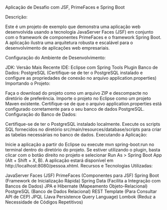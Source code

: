 Aplicação de Desafio com JSF, PrimeFaces e Spring Boot

Descrição:

Este é um projeto de exemplo que demonstra uma aplicação web desenvolvida usando a tecnologia JavaServer Faces (JSF) em conjunto com o framework de componentes PrimeFaces e o framework Spring Boot. A aplicação ilustra uma arquitetura robusta e escalável para o desenvolvimento de aplicações web empresariais.

Configuração do Ambiente de Desenvolvimento:

JDK: Versão Mais Recente
IDE: Eclipse com Spring Tools Plugin
Banco de Dados: PostgreSQL (Certifique-se de ter o PostgreSQL instalado e configure as propriedades de conexão no arquivo application.properties)
Importando o Projeto:

Faça o download do projeto como um arquivo ZIP e descompacte no diretório de preferência.
Importe o projeto no Eclipse como um projeto Maven existente.
Certifique-se de que o arquivo application.properties está configurado corretamente para o seu banco de dados PostgreSQL.
Configuração do Banco de Dados:

Certifique-se de ter o PostgreSQL instalado localmente.
Execute os scripts SQL fornecidos no diretório src/main/resources/database/scripts para criar as tabelas necessárias no banco de dados.
Executando a Aplicação:

Inicie a aplicação a partir do Eclipse ou execute mvn spring-boot:run no terminal dentro do diretório do projeto.
Se estiver utilizando o plugin, basta clicar com o botão direito no projeto e selecionar Run As > Spring Boot App (Alt + Shift + X, B).
A aplicação estará disponível em http://localhost:8080/pessoa.xhtml.
Recursos e Tecnologias Utilizadas:

JavaServer Faces (JSF)
PrimeFaces (Componentes para JSF)
Spring Boot (Framework de Inicialização Rápida)
Spring Data (Facilita a Integração com Bancos de Dados)
JPA e Hibernate (Mapeamento Objeto-Relacional)
PostgreSQL (Banco de Dados Relacional)
REST Template (Para Consultar API de CEP)
JPQL (Java Persistence Query Language)
Lombok (Reduz a Necessidade de Códigos Repetitivos)
